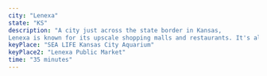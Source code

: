 ```yaml
---
city: "Lenexa"
state: "KS"
description: "A city just across the state border in Kansas,
Lenexa is known for its upscale shopping malls and restaurants. It's also home to the new Ikea store and the LEGOLAND Discovery Center."
keyPlace: "SEA LIFE Kansas City Aquarium"
keyPlace2: "Lenexa Public Market"
time: "35 minutes"
---
```

